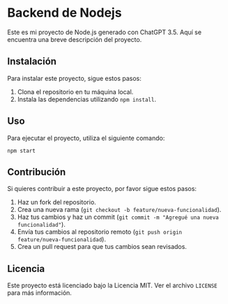 # Backend de Nodejs

Este es mi proyecto de Node.js generado con ChatGPT 3.5. Aquí se encuentra una breve descripción del proyecto.

## Instalación

Para instalar este proyecto, sigue estos pasos:

1. Clona el repositorio en tu máquina local.
2. Instala las dependencias utilizando `npm install`.

## Uso

Para ejecutar el proyecto, utiliza el siguiente comando:

```
npm start
```


## Contribución

Si quieres contribuir a este proyecto, por favor sigue estos pasos:

1. Haz un fork del repositorio.
2. Crea una nueva rama (`git checkout -b feature/nueva-funcionalidad`).
3. Haz tus cambios y haz un commit (`git commit -m "Agregué una nueva funcionalidad"`).
4. Envía tus cambios al repositorio remoto (`git push origin feature/nueva-funcionalidad`).
5. Crea un pull request para que tus cambios sean revisados.

## Licencia

Este proyecto está licenciado bajo la Licencia MIT. Ver el archivo `LICENSE` para más información.
